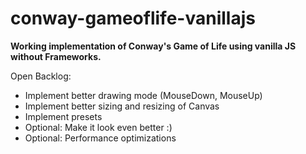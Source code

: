 # conway-gameoflife-vanillajs

**Working implementation of Conway's Game of Life using vanilla JS without Frameworks.**

Open Backlog:

- Implement better drawing mode (MouseDown, MouseUp)
- Implement better sizing and resizing of Canvas
- Implement presets
- Optional: Make it look even better :)
- Optional: Performance optimizations
